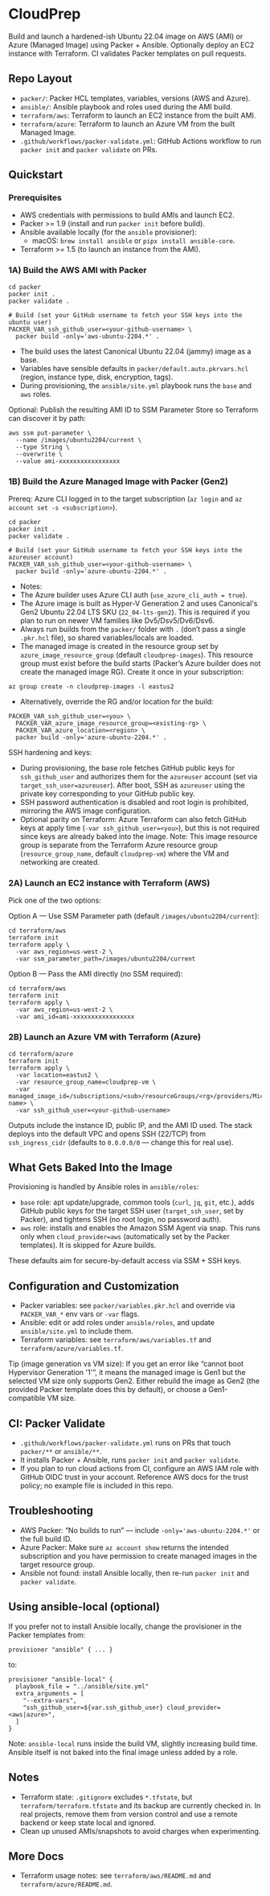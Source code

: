 # CloudPrep

Build and launch a hardened-ish Ubuntu 22.04 image on AWS (AMI) or Azure (Managed Image) using Packer + Ansible. Optionally deploy an EC2 instance with Terraform. CI validates Packer templates on pull requests.

## Repo Layout
- `packer/`: Packer HCL templates, variables, versions (AWS and Azure).
- `ansible/`: Ansible playbook and roles used during the AMI build.
- `terraform/aws`: Terraform to launch an EC2 instance from the built AMI.
- `terraform/azure`: Terraform to launch an Azure VM from the built Managed Image.
- `.github/workflows/packer-validate.yml`: GitHub Actions workflow to run `packer init` and `packer validate` on PRs.

## Quickstart

### Prerequisites
- AWS credentials with permissions to build AMIs and launch EC2.
- Packer >= 1.9 (install and run `packer init` before build).
- Ansible available locally (for the `ansible` provisioner):
  - macOS: `brew install ansible` or `pipx install ansible-core`.
- Terraform >= 1.5 (to launch an instance from the AMI).

### 1A) Build the AWS AMI with Packer
```
cd packer
packer init .
packer validate .

# Build (set your GitHub username to fetch your SSH keys into the ubuntu user)
PACKER_VAR_ssh_github_user=<your-github-username> \
  packer build -only='aws-ubuntu-2204.*' .
```
- The build uses the latest Canonical Ubuntu 22.04 (jammy) image as a base.
- Variables have sensible defaults in `packer/default.auto.pkrvars.hcl` (region, instance type, disk, encryption, tags).
- During provisioning, the `ansible/site.yml` playbook runs the `base` and `aws` roles.

Optional: Publish the resulting AMI ID to SSM Parameter Store so Terraform can discover it by path:
```
aws ssm put-parameter \
  --name /images/ubuntu2204/current \
  --type String \
  --overwrite \
  --value ami-xxxxxxxxxxxxxxxxx
```

### 1B) Build the Azure Managed Image with Packer (Gen2)
Prereq: Azure CLI logged in to the target subscription (`az login` and `az account set -s <subscription>`).
```
cd packer
packer init .
packer validate .

# Build (set your GitHub username to fetch your SSH keys into the azureuser account)
PACKER_VAR_ssh_github_user=<your-github-username> \
  packer build -only='azure-ubuntu-2204.*' .
```

- Notes:
- The Azure builder uses Azure CLI auth (`use_azure_cli_auth = true`).
- The Azure image is built as Hyper-V Generation 2 and uses Canonical's Gen2 Ubuntu 22.04 LTS SKU (`22_04-lts-gen2`). This is required if you plan to run on newer VM families like Dv5/Dsv5/Dv6/Dsv6.
- Always run builds from the `packer/` folder with `.` (don’t pass a single `.pkr.hcl` file), so shared variables/locals are loaded.
- The managed image is created in the resource group set by `azure_image_resource_group` (default `cloudprep-images`). This resource group must exist before the build starts (Packer’s Azure builder does not create the managed image RG). Create it once in your subscription:
```
az group create -n cloudprep-images -l eastus2
```
- Alternatively, override the RG and/or location for the build:
```
PACKER_VAR_ssh_github_user=<you> \
  PACKER_VAR_azure_image_resource_group=<existing-rg> \
  PACKER_VAR_azure_location=<region> \
  packer build -only='azure-ubuntu-2204.*' .
```
SSH hardening and keys:
- During provisioning, the base role fetches GitHub public keys for `ssh_github_user` and authorizes them for the `azureuser` account (set via `target_ssh_user=azureuser`). After boot, SSH as `azureuser` using the private key corresponding to your GitHub public key.
- SSH password authentication is disabled and root login is prohibited, mirroring the AWS image configuration.
- Optional parity on Terraform: Azure Terraform can also fetch GitHub keys at apply time (`-var ssh_github_user=<you>`), but this is not required since keys are already baked into the image.
Note: This image resource group is separate from the Terraform Azure resource group (`resource_group_name`, default `cloudprep-vm`) where the VM and networking are created.

### 2A) Launch an EC2 instance with Terraform (AWS)
Pick one of the two options:

Option A — Use SSM Parameter path (default `/images/ubuntu2204/current`):
```
cd terraform/aws
terraform init
terraform apply \
  -var aws_region=us-west-2 \
  -var ssm_parameter_path=/images/ubuntu2204/current
```

Option B — Pass the AMI directly (no SSM required):
```
cd terraform/aws
terraform init
terraform apply \
  -var aws_region=us-west-2 \
  -var ami_id=ami-xxxxxxxxxxxxxxxxx
```

### 2B) Launch an Azure VM with Terraform (Azure)
```
cd terraform/azure
terraform init
terraform apply \
  -var location=eastus2 \
  -var resource_group_name=cloudprep-vm \
  -var managed_image_id=/subscriptions/<sub>/resourceGroups/<rg>/providers/Microsoft.Compute/images/<image-name> \
  -var ssh_github_user=<your-github-username>
```

Outputs include the instance ID, public IP, and the AMI ID used. The stack deploys into the default VPC and opens SSH (22/TCP) from `ssh_ingress_cidr` (defaults to `0.0.0.0/0` — change this for real use).

## What Gets Baked Into the Image
Provisioning is handled by Ansible roles in `ansible/roles`:
- `base` role: apt update/upgrade, common tools (`curl`, `jq`, `git`, etc.), adds GitHub public keys for the target SSH user (`target_ssh_user`, set by Packer), and tightens SSH (no root login, no password auth).
- `aws` role: installs and enables the Amazon SSM Agent via snap. This runs only when `cloud_provider=aws` (automatically set by the Packer templates). It is skipped for Azure builds.

These defaults aim for secure-by-default access via SSM + SSH keys.

## Configuration and Customization
- Packer variables: see `packer/variables.pkr.hcl` and override via `PACKER_VAR_*` env vars or `-var` flags.
- Ansible: edit or add roles under `ansible/roles`, and update `ansible/site.yml` to include them.
- Terraform variables: see `terraform/aws/variables.tf` and `terraform/azure/variables.tf`.

Tip (image generation vs VM size): If you get an error like “cannot boot Hypervisor Generation '1'”, it means the managed image is Gen1 but the selected VM size only supports Gen2. Either rebuild the image as Gen2 (the provided Packer template does this by default), or choose a Gen1-compatible VM size.

## CI: Packer Validate
- `.github/workflows/packer-validate.yml` runs on PRs that touch `packer/**` or `ansible/**`.
- It installs Packer + Ansible, runs `packer init` and `packer validate`.
- If you plan to run cloud actions from CI, configure an AWS IAM role with GitHub OIDC trust in your account. Reference AWS docs for the trust policy; no example file is included in this repo.

## Troubleshooting
- AWS Packer: “No builds to run” — include `-only='aws-ubuntu-2204.*'` or the full build ID.
- Azure Packer: Make sure `az account show` returns the intended subscription and you have permission to create managed images in the target resource group.
- Ansible not found: install Ansible locally, then re-run `packer init` and `packer validate`.

## Using ansible-local (optional)
If you prefer not to install Ansible locally, change the provisioner in the Packer templates from:

```
provisioner "ansible" { ... }
```

to:

```
provisioner "ansible-local" {
  playbook_file = "../ansible/site.yml"
  extra_arguments = [
    "--extra-vars",
    "ssh_github_user=${var.ssh_github_user} cloud_provider=<aws|azure>",
  ]
}
```

Note: `ansible-local` runs inside the build VM, slightly increasing build time. Ansible itself is not baked into the final image unless added by a role.

## Notes
- Terraform state: `.gitignore` excludes `*.tfstate`, but `terraform/terraform.tfstate` and its backup are currently checked in. In real projects, remove them from version control and use a remote backend or keep state local and ignored.
- Clean up unused AMIs/snapshots to avoid charges when experimenting.

## More Docs
- Terraform usage notes: see `terraform/aws/README.md` and `terraform/azure/README.md`.
